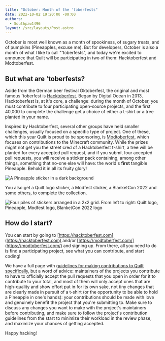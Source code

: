 ```yaml
---
title: "October: Month of the 'toberfests"
date: 2022-10-02 19:20:00 -00:00
authors:
  - Southpaw1496
layout: /src/layouts/Post.astro
---
```


October is most well known as a month of spookiness, of sugary treats, and of pumpkins (Pineapples, excuse me). But for developers, October is also a month of what I like to call "'toberfests", and today we're excited to announce that Quilt will be participating in two of them: Hacktoberfest and Modtoberfest.

## But what **are** 'toberfests?
Aside from the German beer festival Oktoberfest, the original and most famous 'toberfest is [Hacktoberfest](https://hacktoberfest.com). Began by Digital Ocean in 2013, Hacktoberfest is, at it's core, a challenge: during the month of October, you must contribute to four participating open-source projects, and the first 40,000 to complete the challenge get a choice of either a t-shirt or a tree planted in your name. 

Inspired by Hacktoberfest, several other groups have held smaller challenges, usually focused on a specific type of project. One of these, which this year Quilt is proud to be sponsoring, is [Modtoberfest](https://modtoberfest.com/), which focuses on contributions to the Minecraft community. While the prizes might not get you the street cred of a Hacktoberfest t-shirt, a tree will be planted for every accepted pull request, and if you submit four accepted pull requests, you will receive a sticker pack containing, among other things, something that no-one else will have: the world's **first** tangible Pineapple. Behold it in all its fruity glory!

![A Pineapple sticker in a dark background](/assets/img/writing/blog/2022-10-02-october-month-of-the-toberfests/toberfest-blog-1.jpeg)

You also get a Quilt logo sticker, a Modfest sticker, a BlanketCon 2022 and some others, to complete the collection.

![Four piles of stickers arranged in a 2x2 grid. From left to right: Quilt logo, Pineapple, Modfest logo, BlanketCon 2022 logo](/assets/img/writing/blog/2022-10-02-october-month-of-the-toberfests/toberfest-blog-2.jpeg)

## How do I start?
You can start by going to [https://hacktoberfest.com](https://hacktoberfest.com) and/or [https://modtoberfest.com/](https://modtoberfest.com/) and signing up. From there, all you need to do is find a participating project, see what you can contribute, and start coding!

We have a full page with [guidelines for making contributions to Quilt specifically](https://quiltmc.org/en/toberfests), but a word of advice: maintainers of the projects you contribute to have to officially accept the pull requests that you open in order for it to contribute to your total, and most of them will only accept ones that are high-quality and show effort put in for its own sake, not tiny changes that are clearly made in pursuit of a t-shirt (or the opportunity to be able to hold a Pineapple in one's hands): your contributions should be made with love and genuinely benefit the project that you're submitting to. Make sure to discuss any changes you want to make with the project's maintainers before contributing, and make sure to follow the project's contribution guidelines from the start to minimize their workload in the review phase, and maximize your chances of getting accepted.

Happy hacking!